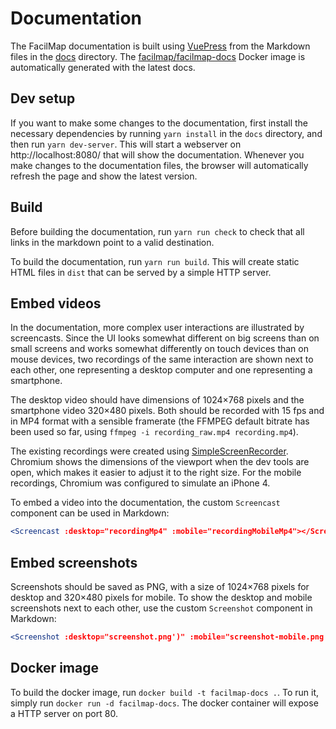 # Documentation

The FacilMap documentation is built using [VuePress](https://vuepress.vuejs.org/) from the Markdown files in the [docs](https://github.com/FacilMap/facilmap/tree/main/docs) directory. The [facilmap/facilmap-docs](https://hub.docker.com/r/facilmap/facilmap-docs) Docker image is automatically generated with the latest docs.

## Dev setup

If you want to make some changes to the documentation, first install the necessary dependencies by running `yarn install` in the `docs` directory, and then run `yarn dev-server`. This will start a webserver on http://localhost:8080/ that will show the documentation. Whenever you make changes to the documentation files, the browser will automatically refresh the page and show the latest version.

## Build

Before building the documentation, run `yarn run check` to check that all links in the markdown point to a valid destination.

To build the documentation, run `yarn run build`. This will create static HTML files in `dist` that can be served by a simple HTTP server.

## Embed videos

In the documentation, more complex user interactions are illustrated by screencasts. Since the UI looks somewhat different on big screens than on small screens and works somewhat differently on touch devices than on mouse devices, two recordings of the same interaction are shown next to each other, one representing a desktop computer and one representing a smartphone.

The desktop video should have dimensions of 1024×768 pixels and the smartphone video 320×480 pixels. Both should be recorded with 15 fps and in MP4 format with a sensible framerate (the FFMPEG default bitrate has been used so far, using `ffmpeg -i recording_raw.mp4 recording.mp4`).

The existing recordings were created using [SimpleScreenRecorder](https://www.maartenbaert.be/simplescreenrecorder/). Chromium shows the dimensions of the viewport when the dev tools are open, which makes it easier to adjust it to the right size. For the mobile recordings, Chromium was configured to simulate an iPhone 4.

To embed a video into the documentation, the custom `Screencast` component can be used in Markdown:
```jsx
<Screencast :desktop="recordingMp4" :mobile="recordingMobileMp4"></Screencast>
```

## Embed screenshots

Screenshots should be saved as PNG, with a size of 1024×768 pixels for desktop and 320×480 pixels for mobile. To show the desktop and mobile screenshots next to each other, use the custom `Screenshot` component in Markdown:
```jsx
<Screenshot :desktop="screenshot.png')" :mobile="screenshot-mobile.png')"></Screenshot>
```

## Docker image

To build the docker image, run `docker build -t facilmap-docs .`. To run it, simply run `docker run -d facilmap-docs`. The docker container will expose a HTTP server on port 80.